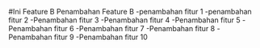 #Ini Feature B
Penambahan Feature B
-penambahan fitur 1
-penambahan fitur 2
-Penambahan fitur 3
-Penambahan fitur 4
-Penambahan fitur 5
-Penambahan fitur 6
-Penambahan fitur 7
-Penambahan fitur 8
-Penambahan fitur 9
-Penambahan fitur 10 
